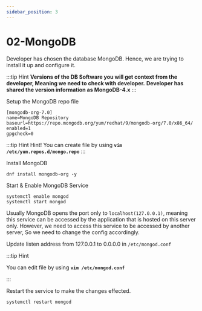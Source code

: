 ```yaml
---
sidebar_position: 3
---
```


# 02-MongoDB

Developer has chosen the database MongoDB. Hence, we are trying to install it up and configure it. 

:::tip Hint
**Versions of the DB Software you will get context from the developer, Meaning we need to check with developer.**
**Developer has shared the version information as MongoDB-4.x**
:::

Setup the MongoDB repo file 

``` shell title=/etc/yum.repos.d/mongo.repo
[mongodb-org-7.0]
name=MongoDB Repository
baseurl=https://repo.mongodb.org/yum/redhat/9/mongodb-org/7.0/x86_64/
enabled=1
gpgcheck=0
```

:::tip Hint
Hint! You can create file by using **`vim /etc/yum.repos.d/mongo.repo`**
:::

Install MongoDB 

```shell 
dnf install mongodb-org -y 
```

Start & Enable MongoDB Service 

```shell 
systemctl enable mongod 
systemctl start mongod 
```

Usually MongoDB opens the port only to `localhost(127.0.0.1)`, meaning this service can be accessed by the application that is hosted on this server only. However, we need to access this service to be accessed by another server, So we need to change the config accordingly.

Update listen address from 127.0.0.1 to 0.0.0.0 in `/etc/mongod.conf`

:::tip Hint

You can edit file by using **`vim /etc/mongod.conf`**

:::

Restart the service to make the changes effected.

```shell 
systemctl restart mongod
```

